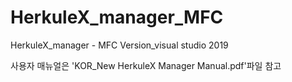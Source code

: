 # HerkuleX_manager_MFC
HerkuleX_manager - MFC Version_visual studio 2019

사용자 매뉴얼은 'KOR_New HerkuleX Manager Manual.pdf'파일 참고
